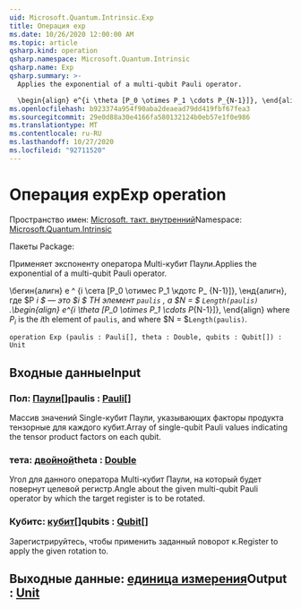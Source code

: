 ```yaml
---
uid: Microsoft.Quantum.Intrinsic.Exp
title: Операция exp
ms.date: 10/26/2020 12:00:00 AM
ms.topic: article
qsharp.kind: operation
qsharp.namespace: Microsoft.Quantum.Intrinsic
qsharp.name: Exp
qsharp.summary: >-
  Applies the exponential of a multi-qubit Pauli operator.

  \begin{align} e^{i \theta [P_0 \otimes P_1 \cdots P_{N-1}]}, \end{align} where $P_i$ is the $i$th element of `paulis`, and where $N = $`Length(paulis)`.
ms.openlocfilehash: b923374a954f90aba2deaead79dd419fbf67fea3
ms.sourcegitcommit: 29e0d88a30e4166fa580132124b0eb57e1f0e986
ms.translationtype: MT
ms.contentlocale: ru-RU
ms.lasthandoff: 10/27/2020
ms.locfileid: "92711520"
---
```

# <a name="exp-operation"></a><span data-ttu-id="5a6d7-102">Операция exp</span><span class="sxs-lookup"><span data-stu-id="5a6d7-102">Exp operation</span></span>

<span data-ttu-id="5a6d7-103">Пространство имен: [Microsoft. такт. внутренний](xref:Microsoft.Quantum.Intrinsic)</span><span class="sxs-lookup"><span data-stu-id="5a6d7-103">Namespace: [Microsoft.Quantum.Intrinsic](xref:Microsoft.Quantum.Intrinsic)</span></span>

<span data-ttu-id="5a6d7-104">Пакеты [](https://nuget.org/packages/)</span><span class="sxs-lookup"><span data-stu-id="5a6d7-104">Package: [](https://nuget.org/packages/)</span></span>


<span data-ttu-id="5a6d7-105">Применяет экспоненту оператора Multi-кубит Паули.</span><span class="sxs-lookup"><span data-stu-id="5a6d7-105">Applies the exponential of a multi-qubit Pauli operator.</span></span>

<span data-ttu-id="5a6d7-106">\бегин{алигн} e ^ {i \сета [P_0 \отимес P_1 \кдотс P_ {N-1}]}, \енд{алигн}, где $P _i $ — это $i $ TH элемент `paulis` , а $N = $ `Length(paulis)` .</span><span class="sxs-lookup"><span data-stu-id="5a6d7-106">\begin{align} e^{i \theta [P_0 \otimes P_1 \cdots P_{N-1}]}, \end{align} where $P_i$ is the $i$th element of `paulis`, and where $N = $`Length(paulis)`.</span></span>

```qsharp
operation Exp (paulis : Pauli[], theta : Double, qubits : Qubit[]) : Unit
```


## <a name="input"></a><span data-ttu-id="5a6d7-107">Входные данные</span><span class="sxs-lookup"><span data-stu-id="5a6d7-107">Input</span></span>

### <a name="paulis--pauli"></a><span data-ttu-id="5a6d7-108">Пол: [Паули](xref:microsoft.quantum.lang-ref.pauli)[]</span><span class="sxs-lookup"><span data-stu-id="5a6d7-108">paulis : [Pauli](xref:microsoft.quantum.lang-ref.pauli)[]</span></span>

<span data-ttu-id="5a6d7-109">Массив значений Single-кубит Паули, указывающих факторы продукта тензорные для каждого кубит.</span><span class="sxs-lookup"><span data-stu-id="5a6d7-109">Array of single-qubit Pauli values indicating the tensor product factors on each qubit.</span></span>


### <a name="theta--double"></a><span data-ttu-id="5a6d7-110">тета: [двойной](xref:microsoft.quantum.lang-ref.double)</span><span class="sxs-lookup"><span data-stu-id="5a6d7-110">theta : [Double](xref:microsoft.quantum.lang-ref.double)</span></span>

<span data-ttu-id="5a6d7-111">Угол для данного оператора Multi-кубит Паули, на который будет повернут целевой регистр.</span><span class="sxs-lookup"><span data-stu-id="5a6d7-111">Angle about the given multi-qubit Pauli operator by which the target register is to be rotated.</span></span>


### <a name="qubits--qubit"></a><span data-ttu-id="5a6d7-112">Кубитс: [кубит](xref:microsoft.quantum.lang-ref.qubit)[]</span><span class="sxs-lookup"><span data-stu-id="5a6d7-112">qubits : [Qubit](xref:microsoft.quantum.lang-ref.qubit)[]</span></span>

<span data-ttu-id="5a6d7-113">Зарегистрируйтесь, чтобы применить заданный поворот к.</span><span class="sxs-lookup"><span data-stu-id="5a6d7-113">Register to apply the given rotation to.</span></span>



## <a name="output--unit"></a><span data-ttu-id="5a6d7-114">Выходные данные: [единица измерения](xref:microsoft.quantum.lang-ref.unit)</span><span class="sxs-lookup"><span data-stu-id="5a6d7-114">Output : [Unit](xref:microsoft.quantum.lang-ref.unit)</span></span>

